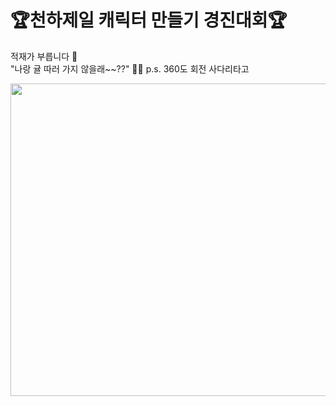 # 🏆천하제일 캐릭터 만들기 경진대회🏆
적재가 부릅니다 🎤 <br>
"나랑 귤 따러 가지 않을래~~??" 🍊🍊 p.s. 360도 회전 사다리타고
<p><img src="https://user-images.githubusercontent.com/117449788/227985932-19b2afc0-9961-43dd-acf4-da344d5c54cd.gif" width="550" height="500" /></p>
